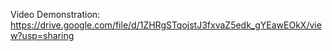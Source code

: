 Video Demonstration:
https://drive.google.com/file/d/1ZHRgSTqojstJ3fxvaZ5edk_gYEawEOkX/view?usp=sharing
